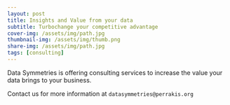 ```yaml
---
layout: post
title: Insights and Value from your data
subtitle: Turbochange your competitive advantage
cover-img: /assets/img/path.jpg
thumbnail-img: /assets/img/thumb.png
share-img: /assets/img/path.jpg
tags: [consulting]
---
```


Data Symmetries is offering consulting services to increase the value your data brings to your business.

Contact us for more information at `datasymmetries@perrakis.org`
